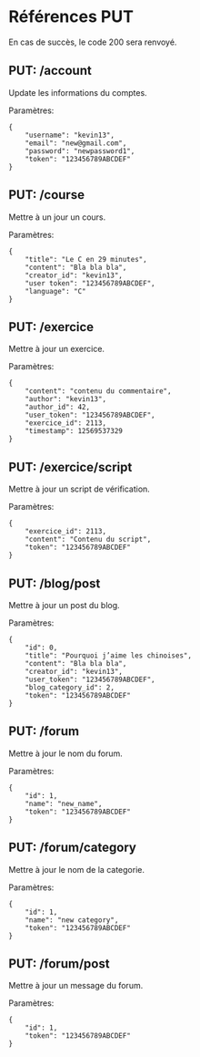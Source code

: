 Références PUT 
==============

En cas de succès, le code 200 sera renvoyé.

## PUT: /account

Update les informations du comptes.

Paramètres:

	{
		"username": "kevin13",
		"email": "new@gmail.com",
		"password": "newpassword1",
		"token": "123456789ABCDEF"
	}

## PUT: /course

Mettre à un jour un cours.

Paramètres:

	{
		"title": "Le C en 29 minutes",
		"content": "Bla bla bla",
		"creator_id": "kevin13",
		"user token": "123456789ABCDEF",
		"language": "C"
	}

## PUT: /exercice

Mettre à jour un exercice.

Paramètres:

	{
		"content": "contenu du commentaire",
		"author": "kevin13",
		"author_id": 42,
		"user_token": "123456789ABCDEF",
		"exercice_id": 2113,
		"timestamp": 12569537329
	}

## PUT: /exercice/script

Mettre à jour un script de vérification.

Paramètres:

	{
		"exercice_id": 2113,
		"content": "Contenu du script",
		"token": "123456789ABCDEF"
	}

## PUT: /blog/post

Mettre à jour un post du blog.

Paramètres:

	{
		"id": 0,
		"title": "Pourquoi j’aime les chinoises",
		"content": "Bla bla bla",
		"creator_id": "kevin13",
		"user_token": "123456789ABCDEF",
		"blog_category_id": 2,
		"token": "123456789ABCDEF"
	}

## PUT: /forum

Mettre à jour le nom du forum.

Paramètres:

	{
		"id": 1,
		"name": "new_name",
		"token": "123456789ABCDEF"
	}

## PUT: /forum/category

Mettre à jour le nom de la categorie.

Paramètres:

	{
		"id": 1,
		"name": "new category",
		"token": "123456789ABCDEF"
	}


## PUT: /forum/post

Mettre à jour un message du forum.

Paramètres:

	{
		"id": 1,
		"token": "123456789ABCDEF"
	}
